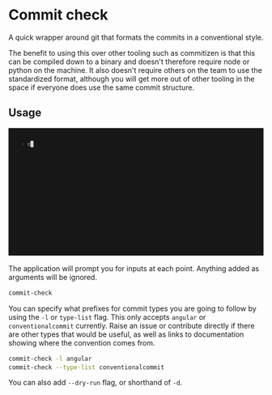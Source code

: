 # Commit check

A quick wrapper around git that formats the commits in a conventional style.

The benefit to using this over other tooling such as commitizen is that this
can be compiled down to a binary and doesn't therefore require node or python
on the machine.
It also doesn't require others on the team to use the standardized format,
although you will get more out of other tooling in the space if everyone does
use the same commit structure.

## Usage

<img alt="Example usage of commit-check" src="examples/basic.gif" width="600" />

The application will prompt you for inputs at each point.
Anything added as arguments will be ignored.

``` bash
commit-check
```

You can specify what prefixes for commit types you are going to follow by
using the `-l` or `type-list` flag.
This only accepts `angular` or `conventionalcommit` currently.
Raise an issue or contribute directly if there are other types that would be
useful, as well as links to documentation showing where the convention comes
from.

``` bash
commit-check -l angular
commit-check --type-list conventionalcommit
```

You can also add `--dry-run` flag, or shorthand of `-d`.
